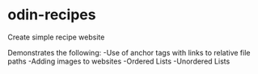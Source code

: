 # odin-recipes

Create simple recipe website

Demonstrates the following:
-Use of anchor tags with links to relative file paths
-Adding images to websites
-Ordered Lists
-Unordered Lists